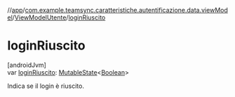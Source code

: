 //[app](../../../index.md)/[com.example.teamsync.caratteristiche.autentificazione.data.viewModel](../index.md)/[ViewModelUtente](index.md)/[loginRiuscito](login-riuscito.md)

# loginRiuscito

[androidJvm]\
var [loginRiuscito](login-riuscito.md): [MutableState](https://developer.android.com/reference/kotlin/androidx/compose/runtime/MutableState.html)&lt;[Boolean](https://kotlinlang.org/api/latest/jvm/stdlib/kotlin/-boolean/index.html)&gt;

Indica se il login è riuscito.
